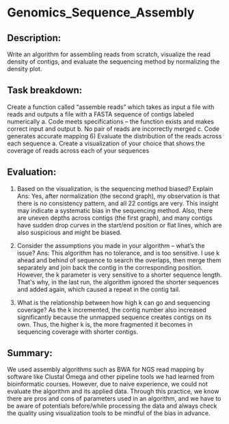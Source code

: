 # Genomics_Sequence_Assembly
## Description: 
Write an algorithm for assembling reads from scratch, visualize the read density of contigs,
and evaluate the sequencing method by normalizing the density plot.


## Task breakdown:
Create a function called “assemble reads” which takes as input a file with reads and
outputs a file with a FASTA sequence of contigs labeled numerically 
a. Code meets specifications – the function exists and makes correct input and
output 
b. No pair of reads are incorrectly merged 
c. Code generates accurate mapping 
6) Evaluate the distribution of the reads across each sequence 
a. Create a visualization of your choice that shows the coverage of reads across each of
your sequences 


## Evaluation:
1. Based on the visualization, is the sequencing method biased? Explain 
Ans: Yes, after normalization (the second graph), my observation is that there is no consistency
pattern, and all 22 contigs are very. This insight may indicate a systematic bias in the
sequencing method. Also, there are uneven depths across contigs (the first graph), and
many contigs have sudden drop curves in the start/end position or flat lines, which are also
suspicious and might be biased.

2. Consider the assumptions you made in your algorithm – what’s the issue?
Ans: This algorithm has no tolerance, and is too sensitive.
I use k ahead and behind of sequence to search the overlaps, then merge them separately
and join back the contig in the corresponding position. However, the k parameter is very
sensitive to a shorter sequence length. That's why, in the last run, the algorithm ignored the
shorter sequences and added again, which caused a repeat in the contig tail.

3. What is the relationship between how high k can go and sequencing coverage?
As the k incremented, the contig number also increased significantly because the unmapped
sequence creates contigs on its own. Thus, the higher k is, the more fragmented it becomes
in sequencing coverage with shorter contigs.


## Summary: 
We used assembly algorithms such as BWA for NGS read mapping by software like Clustal Omega
and other pipeline tools we had learned from bioinformatic courses. However, due to naive
experience, we could not evaluate the algorithm and its applied data. Through this practice,
we know there are pros and cons of parameters used in an algorithm, and we have to be aware of
potentials before/while processing the data and always check the quality using visualization
tools to be mindful of the bias in advance.  
